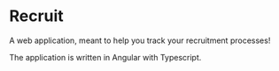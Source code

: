 # Recruit
A web application, meant to help you track your recruitment processes!

The application is written in Angular with Typescript.
